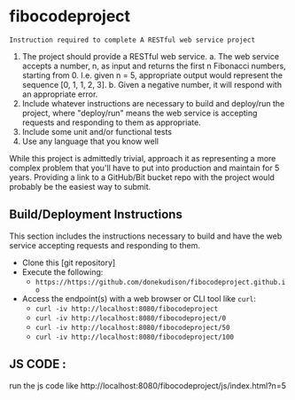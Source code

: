 # fibocodeproject
`Instruction required to complete A RESTful web service project`

1. The project should provide a RESTful web service.
  a. The web service accepts a number, n, as input and returns the first n Fibonacci numbers, starting from 0. I.e. given n = 5, appropriate output would represent the sequence [0, 1, 1, 2, 3].
  b. Given a negative number, it will respond with an appropriate error.
2. Include whatever instructions are necessary to build and deploy/run the project, where "deploy/run" means the web service is accepting requests and responding to them as appropriate.
3. Include some unit and/or functional tests
4. Use any language that you know well

While this project is admittedly trivial, approach it as representing a more complex problem that you'll have to put into production and maintain for 5 years.
Providing a link to a GitHub/Bit bucket repo with the project would probably be the easiest way to submit.


## Build/Deployment Instructions

This section includes the instructions necessary to build and have the web service accepting requests and responding to them.

 - Clone this [git repository]
 - Execute the following:
    - `https://https://github.com/donekudison/fibocodeproject.github.io`
 - Access the endpoint(s) with a web browser or CLI tool like `curl`:
    - `curl -iv http://localhost:8080/fibocodeproject`
    - `curl -iv http://localhost:8080/fibocodeproject/0`
    - `curl -iv http://localhost:8080/fibocodeproject/50`
    - `curl -iv http://localhost:8080/fibocodeproject/100`


## JS CODE : 
run the js code like  http://localhost:8080/fibocodeproject/js/index.html?n=5
